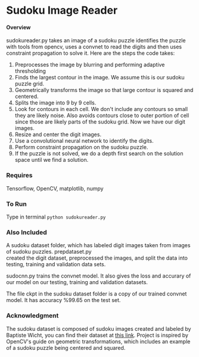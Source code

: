 # Sudoku Image Reader

#### Overview 

sudokureader.py takes an image of a sudoku puzzle identifies the puzzle with tools from opencv, uses a convnet to read the digits and then 
uses constraint propagation to solve it. Here are the steps the code takes:
1. Preprocesses the image by blurring and performing adaptive thresholding
2. Finds the largest contour in the image. We assume this is our sudoku puzzle grid. 
3. Geometrically transforms the image so that large contour is squared and centered.
4. Splits the image into 9 by 9 cells. 
5. Look for contours in each cell. We don't include any contours so small they are likely noise. Also avoids contours close to
outer portion of cell since those are likely parts of the sudoku grid. Now we have our digit images.
6. Resize and center the digit images.
7. Use a convolutional neural network to identify the digits.
8. Perform constraint propagation on the sudoku puzzle.
9. If the puzzle is not solved, we do a depth first search on the solution space until we find a solution.

### Requires
Tensorflow, OpenCV, matplotlib, numpy 

### To Run

Type in terminal `python sudokureader.py`

### Also Included

A sudoku dataset folder, which has labeled digit images taken from images of sudoku puzzles. prepdataset.py  
created the digit dataset, preprocessed the images, and split the data into testing, training and validation data sets.

sudocnn.py trains the convnet model. It also gives the loss and accurary of our model on our testing, training and 
validation datasets.

The file ckpt in the sudoku dataset folder is a copy of our trained convnet model. It has  accuracy %99.65 on the test set.

### Acknowledgment
The sudoku dataset is composed of sudoku images created and labeled by Baptiste Wicht, you can find their dataset at 
[this link](https://github.com/wichtounet/sudoku_dataset). Project is inspired by OpenCV's guide on geometric transformations,
which includes an example of a sudoku puzzle being centered and squared.



